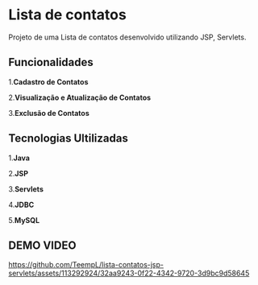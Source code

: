 # Lista de contatos

Projeto de uma Lista de contatos desenvolvido utilizando JSP, Servlets.

## Funcionalidades

1.**Cadastro de Contatos**

2.**Visualização e Atualização de Contatos**

3.**Exclusão de Contatos**

## Tecnologias Ultilizadas

1.**Java**

2.**JSP**

3.**Servlets**

4.**JDBC**

5.**MySQL**

## DEMO VIDEO

https://github.com/TeempL/lista-contatos-jsp-servlets/assets/113292924/32aa9243-0f22-4342-9720-3d9bc9d58645



